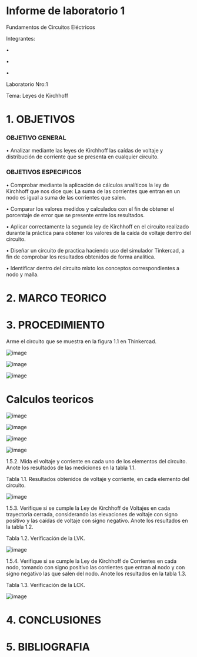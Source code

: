 
# Informe de laboratorio 1
Fundamentos de Circuitos Eléctricos

Integrantes:

•	

•	

•	

Laboratorio Nro:1

Tema: Leyes de Kirchhoff


# 1. OBJETIVOS

### OBJETIVO GENERAL
•	Analizar mediante las leyes de Kirchhoff las caídas de voltaje y distribución de corriente que se presenta en cualquier circuito.


### OBJETIVOS ESPECIFICOS

•	Comprobar mediante la aplicación de cálculos analíticos la ley de Kirchhoff que nos dice que: La suma de las corrientes que entran en un nodo es igual a suma de las corrientes que salen.

•	Comparar los valores medidos y calculados con el fin de obtener el porcentaje de error que se presente entre los resultados.

•	Aplicar correctamente la segunda ley de Kirchhoff en el circuito realizado durante la práctica para obtener los valores de la caída de voltaje dentro del circuito.

•	Diseñar un circuito de practica haciendo uso del simulador Tinkercad, a fin de comprobar los resultados obtenidos de forma analítica.

• Identificar dentro del circuito mixto los conceptos correspondientes a nodo y malla.
# 2. MARCO TEORICO


# 3.  PROCEDIMIENTO
Arme el circuito que se muestra en la figura 1.1 en Thinkercad.

![image](https://user-images.githubusercontent.com/116813974/201449128-c4d1f706-a9b6-4f09-852d-652dc200f4b2.png)

![image](https://user-images.githubusercontent.com/116813974/201448849-1cca539e-3c16-4514-aa20-843b01d19498.png)

![image](https://user-images.githubusercontent.com/116813974/201449070-09219654-4dcf-4b05-8922-70a1901f440e.png)

# Calculos teoricos

![image](https://user-images.githubusercontent.com/116813974/201449646-fa2c7d4d-d5f3-4a86-85db-9a975a19d75d.png)

![image](https://user-images.githubusercontent.com/116813974/201449658-34f557b3-10d9-4963-90a9-30f46a2f92ff.png)

![image](https://user-images.githubusercontent.com/116813974/201449699-4fd48522-de48-41b8-9709-241047abd5d4.png)

![image](https://user-images.githubusercontent.com/116813974/201449714-3bc34ec5-017f-430c-87ad-40e28296d839.png)


1.5.2. Mida el voltaje y corriente en cada uno de los elementos del circuito. Anote los resultados de las mediciones en la tabla 1.1.

Tabla 1.1. Resultados obtenidos de voltaje y corriente, en cada elemento del circuito.

![image](https://user-images.githubusercontent.com/116813974/201449207-335959cb-624e-4b4c-844f-417278e6228f.png)

1.5.3. Verifique si se cumple la Ley de Kirchhoff de Voltajes en cada trayectoria cerrada, considerando las elevaciones de voltaje con signo positivo y las caídas de voltaje con signo negativo. Anote los resultados en la tabla 1.2.

Tabla 1.2. Verificación de la LVK.

![image](https://user-images.githubusercontent.com/116813974/201449340-5bb41f56-6f0d-429b-9e9b-0b526a2dbddf.png)

1.5.4. Verifique si se cumple la Ley de Kirchhoff de Corrientes en cada nodo, tomando con signo positivo las corrientes que entran al nodo y con signo negativo las que salen del nodo. Anote los resultados en la tabla 1.3.

Tabla 1.3. Verificación de la LCK.

![image](https://user-images.githubusercontent.com/116813974/201449589-0896de04-c2b1-4a1d-a650-72af2c517693.png)


# 4. CONCLUSIONES 
# 5. BIBLIOGRAFIA

